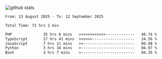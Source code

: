 
![github stats](https://github-readme-stats.vercel.app/api?username=realmahd1&show_icons=true&theme=codeSTACKr&hide_rank=true&count_private=true)

<!--START_SECTION:waka-->

```txt
From: 13 August 2025 - To: 12 September 2025

Total Time: 72 hrs 1 min

PHP              35 hrs 6 mins   >>>>>>>>>>>>-------------   48.74 %
TypeScript       17 hrs 41 mins  >>>>>>-------------------   24.56 %
JavaScript       7 hrs 11 mins   >>-----------------------   09.98 %
Python           3 hrs 34 mins   >------------------------   04.97 %
Bash             3 hrs 7 mins    >------------------------   04.35 %
```

<!--END_SECTION:waka-->
